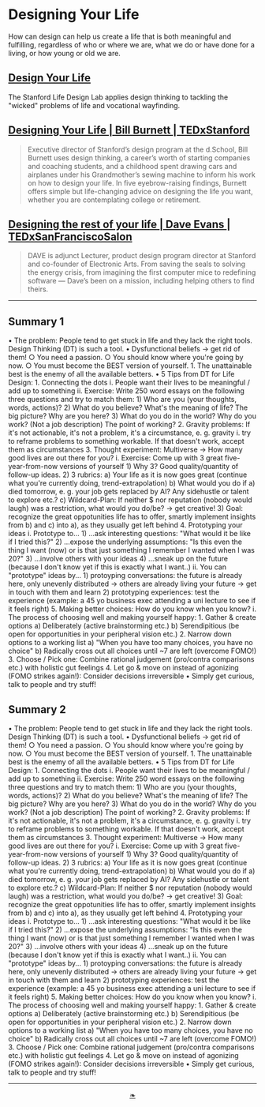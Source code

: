 # Designing Your Life

How can design can help us create a life that is both meaningful and fulfilling, regardless of who or where we are, what we do or have done for a living, or how young or old we are.

## [Design Your Life]( http://lifedesignlab.stanford.edu/ )

The Stanford Life Design Lab applies design thinking to tackling the "wicked" problems of life and vocational wayfinding.


## [Designing Your Life | Bill Burnett | TEDxStanford]( https://www.youtube.com/watch?v=SemHh0n19LA )

> Executive director of Stanford’s design program at the d.School, Bill Burnett uses design thinking, a career’s worth of starting companies and coaching students, and a childhood spent drawing cars and airplanes under his Grandmother’s sewing machine to inform his work on how to design your life. In five eyebrow-raising findings, Burnett offers simple but life-changing advice on designing the life you want, whether you are contemplating college or retirement.


## [Designing the rest of your life | Dave Evans | TEDxSanFranciscoSalon]( https://www.youtube.com/watch?v=fkvIwq7oxzM )

> DAVE is adjunct Lecturer, product design program director at Stanford and co-founder of Electronic Arts. From saving the seals to solving the energy crisis, from imagining the first computer mice to redefining software — Dave’s been on a mission, including helping others to find theirs.

***

## Summary 1

• The problem: People tend to get stuck in life and they lack the right tools. Design Thinking (DT) is such a tool.
• Dysfunctional beliefs -> get rid of them!
    ○ You need a passion.
    ○ You should know where you're going by now.
    ○ You must become the BEST version of yourself.
        1. The unattainable best is the enemy of all the available betters.
 • 5 Tips from DT for Life Design:
    1. Connecting the dots
       i. People want their lives to be meaningful / add up to something
       ii. Exercise: Write 250 word essays on the following three questions and try to match them:
          1) Who are you (your thoughts, words, actions)?
          2) What do you believe? What's the meaning of life? The big picture? Why are you here?
          3) What do you do in the world? Why do you work? (Not a job description) The point of working?
    2. Gravity problems: If it's not actionable, it's not a problem, it's a circumstance, e. g. gravity
       i. try to reframe problems to something workable. If that doesn't work, accept them as circumstances
    3. Thought experiment: Multiverse -> How many good lives are out there for you?
       i. Exercise: Come up with 3 great five-year-from-now versions of yourself
          1) Why 3? Good quality/quantity of follow-up ideas.
          2) 3 rubrics:
             a) Your life as it is now goes great (continue what you're currently doing, trend-extrapolation)
             b) What would you do if a) died tomorrow, e. g. your job gets replaced by AI? Any sidehustle or talent to explore etc.?
             c) Wildcard-Plan: If neither $ nor reputation (nobody would laugh) was a restriction, what would you do/be? -> get creative!
          3) Goal: recognize the great oppotunities life has to offer, smartly implement insights from b) and c) into a), as they usually get left behind
    4. Prototyping your ideas
       i. Prototype to…
          1) …ask interesting questions: "What would it be like if I tried this?"
          2) …expose the underlying assumptions: "Is this even the thing I want (now) or is that just something I remember I wanted when I was 20?"
          3) …involve others with your ideas
          4) …sneak up on the future (because I don't know yet if this is exactly what I want..)
       ii. You can "prototype" ideas by…
          1) protoyping conversations: the future is already here, only unevenly distributed -> others are already living your future -> get in touch with them and learn
          2) prototyping experiences: test the experience (example: a 45 yo business exec attending a uni lecture to see if it feels right)
    5. Making better choices: How do you know when you know?
       i. The process of choosing well and making yourself happy:
          1. Gather & create options
             a) Deliberately (active brainstorming etc.)
             b) Serendipitious (be open for opportunities in your peripheral vision etc.)
          2. Narrow down options to a working list
             a) "When you have too many choices, you have no choice"
             b) Radically cross out all choices until ~7 are left (overcome FOMO!)
          3. Choose / Pick one: Combine rational judgement (pro/contra comparisons etc.) with holistic gut feelings
          4. Let go & move on instead of agonizing (FOMO strikes again!): Consider decisions irreversible
 • Simply get curious, talk to people and try stuff!


## Summary 2

 • The problem: People tend to get stuck in life and they lack the right tools. Design Thinking (DT) is such a tool.
• Dysfunctional beliefs -> get rid of them!
    ○ You need a passion.
    ○ You should know where you're going by now.
    ○ You must become the BEST version of yourself.
        1. The unattainable best is the enemy of all the available betters.
 • 5 Tips from DT for Life Design:
    1. Connecting the dots
       i. People want their lives to be meaningful / add up to something
       ii. Exercise: Write 250 word essays on the following three questions and try to match them:
          1) Who are you (your thoughts, words, actions)?
          2) What do you believe? What's the meaning of life? The big picture? Why are you here?
          3) What do you do in the world? Why do you work? (Not a job description) The point of working?
    2. Gravity problems: If it's not actionable, it's not a problem, it's a circumstance, e. g. gravity
       i. try to reframe problems to something workable. If that doesn't work, accept them as circumstances
    3. Thought experiment: Multiverse -> How many good lives are out there for you?
       i. Exercise: Come up with 3 great five-year-from-now versions of yourself
          1) Why 3? Good quality/quantity of follow-up ideas.
          2) 3 rubrics:
             a) Your life as it is now goes great (continue what you're currently doing, trend-extrapolation)
             b) What would you do if a) died tomorrow, e. g. your job gets replaced by AI? Any sidehustle or talent to explore etc.?
             c) Wildcard-Plan: If neither $ nor reputation (nobody would laugh) was a restriction, what would you do/be? -> get creative!
          3) Goal: recognize the great oppotunities life has to offer, smartly implement insights from b) and c) into a), as they usually get left behind
    4. Prototyping your ideas
       i. Prototype to…
          1) …ask interesting questions: "What would it be like if I tried this?"
          2) …expose the underlying assumptions: "Is this even the thing I want (now) or is that just something I remember I wanted when I was 20?"
          3) …involve others with your ideas
          4) …sneak up on the future (because I don't know yet if this is exactly what I want..)
       ii. You can "prototype" ideas by…
          1) protoyping conversations: the future is already here, only unevenly distributed -> others are already living your future -> get in touch with them and learn
          2) prototyping experiences: test the experience (example: a 45 yo business exec attending a uni lecture to see if it feels right)
    5. Making better choices: How do you know when you know?
       i. The process of choosing well and making yourself happy:
          1. Gather & create options
             a) Deliberately (active brainstorming etc.)
             b) Serendipitious (be open for opportunities in your peripheral vision etc.)
          2. Narrow down options to a working list
             a) "When you have too many choices, you have no choice"
             b) Radically cross out all choices until ~7 are left (overcome FOMO!)
          3. Choose / Pick one: Combine rational judgement (pro/contra comparisons etc.) with holistic gut feelings
          4. Let go & move on instead of agonizing (FOMO strikes again!): Consider decisions irreversible
 • Simply get curious, talk to people and try stuff!



 ***

<center title="hello!" ><a href=javascript:window.scrollTo(0,0); class=aDingbat > ❧ </a></center>
